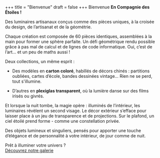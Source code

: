 +++
title = "Bienvenue"
draft = false
+++
Bienvenue **En Compagnie des Étoiles !**

Des luminaires artisanaux conçus comme des pièces uniques, à la croisée du design, de l’artisanat et de la géométrie.

Chaque création est composée de 60 pièces identiques, assemblées à la main pour former une sphère parfaite. Un défi géométrique rendu possible grâce à pas mal de calcul et de lignes de code informatique. Oui, c’est de l’art… et un peu de maths aussi !

Deux collections, un même esprit :

- Des modèles en **carton coloré**, habillés de décors chinés : partitions oubliées, cartes d’école, bandes dessinées vintage… Rien ne se perd, tout s'illumine.

- D’autres en **plexiglas transparent**, où la lumière danse sur des films irisés ou givrés.

Et lorsque la nuit tombe, la magie opère : illuminés de l’intérieur, les luminaires révèlent un second visage. Le décor extérieur s’efface pour laisser place à un jeu de transparence et de projections. Sur le plafond, un ciel étoilé prend forme - comme une constellation privée.

Des objets lumineux et singuliers, pensés pour apporter une touche d’élégance et de personnalité à votre intérieur, de jour comme de nuit.

Prêt à illuminer votre univers ?  
[Découvrez notre galerie](/produits/index.html)